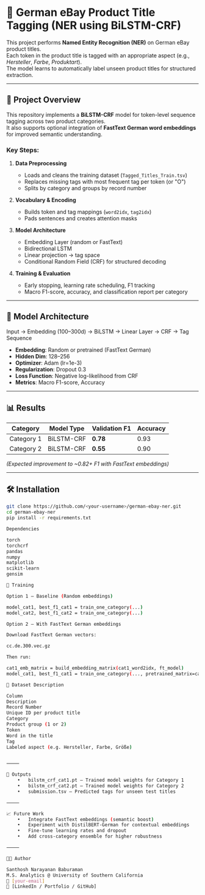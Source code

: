 # 🧠 German eBay Product Title Tagging (NER using BiLSTM-CRF)

This project performs **Named Entity Recognition (NER)** on German eBay product titles.  
Each token in the product title is tagged with an appropriate aspect (e.g., *Hersteller*, *Farbe*, *Produktart*).  
The model learns to automatically label unseen product titles for structured extraction.

---

## 📂 Project Overview

This repository implements a **BiLSTM-CRF** model for token-level sequence tagging across two product categories.  
It also supports optional integration of **FastText German word embeddings** for improved semantic understanding.

### Key Steps:
1. **Data Preprocessing**
   - Loads and cleans the training dataset (`Tagged_Titles_Train.tsv`)
   - Replaces missing tags with most frequent tag per token (or "O")
   - Splits by category and groups by record number

2. **Vocabulary & Encoding**
   - Builds token and tag mappings (`word2idx`, `tag2idx`)
   - Pads sentences and creates attention masks

3. **Model Architecture**
   - Embedding Layer (random or FastText)
   - Bidirectional LSTM
   - Linear projection → tag space
   - Conditional Random Field (CRF) for structured decoding

4. **Training & Evaluation**
   - Early stopping, learning rate scheduling, F1 tracking
   - Macro F1-score, accuracy, and classification report per category

---

## 🧩 Model Architecture

Input → Embedding (100–300d) → BiLSTM → Linear Layer → CRF → Tag Sequence

- **Embedding**: Random or pretrained (FastText German)
- **Hidden Dim**: 128–256  
- **Optimizer**: Adam (lr=1e-3)
- **Regularization**: Dropout 0.3  
- **Loss Function**: Negative log-likelihood from CRF  
- **Metrics**: Macro F1-score, Accuracy

---

## 📊 Results

| Category | Model Type | Validation F1 | Accuracy |
|-----------|-------------|---------------|-----------|
| Category 1 | BiLSTM-CRF | **0.78** | 0.93 |
| Category 2 | BiLSTM-CRF | **0.55** | 0.90 |

*(Expected improvement to ~0.82+ F1 with FastText embeddings)*

---

## 🛠️ Installation

```bash
git clone https://github.com/<your-username>/german-ebay-ner.git
cd german-ebay-ner
pip install -r requirements.txt

Dependencies

torch
torchcrf
pandas
numpy
matplotlib
scikit-learn
gensim

🚀 Training

Option 1 — Baseline (Random embeddings)

model_cat1, best_f1_cat1 = train_one_category(...)
model_cat2, best_f1_cat2 = train_one_category(...)

Option 2 — With FastText German embeddings

Download FastText German vectors:

cc.de.300.vec.gz

Then run:

cat1_emb_matrix = build_embedding_matrix(cat1_word2idx, ft_model)
model_cat1, best_f1_cat1 = train_one_category(..., pretrained_matrix=cat1_emb_matrix)

📁 Dataset Description

Column
Description
Record Number
Unique ID per product title
Category
Product group (1 or 2)
Token
Word in the title
Tag
Labeled aspect (e.g. Hersteller, Farbe, Größe)


⸻

💾 Outputs
	•	bilstm_crf_cat1.pt — Trained model weights for Category 1
	•	bilstm_crf_cat2.pt — Trained model weights for Category 2
	•	submission.tsv — Predicted tags for unseen test titles

⸻

📈 Future Work
	•	Integrate FastText embeddings (semantic boost)
	•	Experiment with DistilBERT-German for contextual embeddings
	•	Fine-tune learning rates and dropout
	•	Add cross-category ensemble for higher robustness

⸻

👨‍💻 Author

Santhosh Narayanan Baburaman
M.S. Analytics @ University of Southern California
📧 [your-email]
🔗 [LinkedIn / Portfolio / GitHub]
